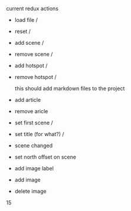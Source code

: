 
current redux actions

- load file /
- reset /
- add scene /
- remove scene /
- add hotspot /
- remove hotspot /
  
  this should add markdown files to the project
- add article
- remove aricle
  
- set first scene /
- set title (for what?) /
- scene changed 
- set north offset on scene
  
- add image label
- add image
- delete image

15